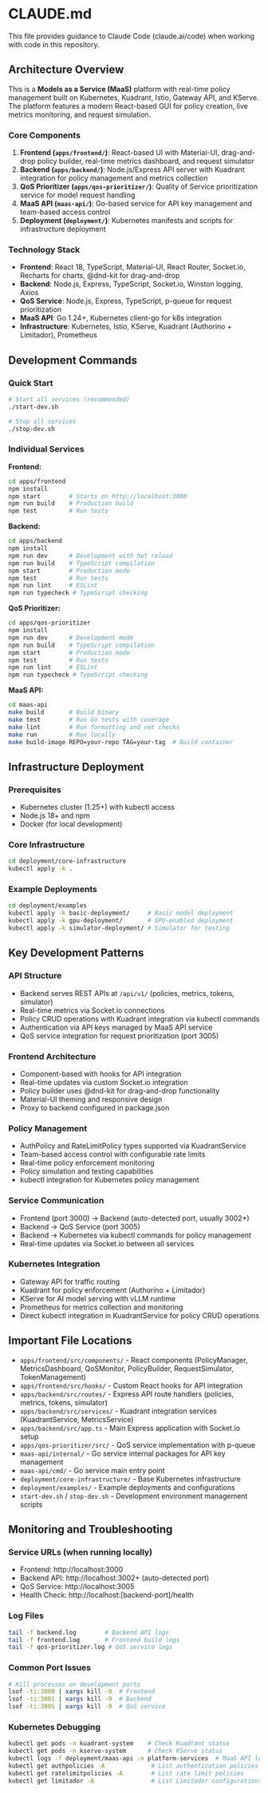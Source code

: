 # CLAUDE.md

This file provides guidance to Claude Code (claude.ai/code) when working with code in this repository.

## Architecture Overview

This is a **Models as a Service (MaaS)** platform with real-time policy management built on Kubernetes, Kuadrant, Istio, Gateway API, and KServe. The platform features a modern React-based GUI for policy creation, live metrics monitoring, and request simulation.

### Core Components

1. **Frontend (`apps/frontend/`)**: React-based UI with Material-UI, drag-and-drop policy builder, real-time metrics dashboard, and request simulator
2. **Backend (`apps/backend/`)**: Node.js/Express API server with Kuadrant integration for policy management and metrics collection  
3. **QoS Prioritizer (`apps/qos-prioritizer/`)**: Quality of Service prioritization service for model request handling
4. **MaaS API (`maas-api/`)**: Go-based service for API key management and team-based access control
5. **Deployment (`deployment/`)**: Kubernetes manifests and scripts for infrastructure deployment

### Technology Stack

- **Frontend**: React 18, TypeScript, Material-UI, React Router, Socket.io, Recharts for charts, @dnd-kit for drag-and-drop
- **Backend**: Node.js, Express, TypeScript, Socket.io, Winston logging, Axios
- **QoS Service**: Node.js, Express, TypeScript, p-queue for request prioritization
- **MaaS API**: Go 1.24+, Kubernetes client-go for k8s integration
- **Infrastructure**: Kubernetes, Istio, KServe, Kuadrant (Authorino + Limitador), Prometheus

## Development Commands

### Quick Start
```bash
# Start all services (recommended)
./start-dev.sh

# Stop all services  
./stop-dev.sh
```

### Individual Services

**Frontend:**
```bash
cd apps/frontend
npm install
npm start        # Starts on http://localhost:3000
npm run build    # Production build
npm test         # Run tests
```

**Backend:**
```bash
cd apps/backend
npm install
npm run dev      # Development with hot reload
npm run build    # TypeScript compilation
npm start        # Production mode
npm test         # Run tests
npm run lint     # ESLint
npm run typecheck # TypeScript checking
```

**QoS Prioritizer:**
```bash
cd apps/qos-prioritizer  
npm install
npm run dev      # Development mode
npm run build    # TypeScript compilation
npm start        # Production mode
npm test         # Run tests
npm run lint     # ESLint
npm run typecheck # TypeScript checking
```

**MaaS API:**
```bash
cd maas-api
make build       # Build binary
make test        # Run Go tests with coverage
make lint        # Run formatting and vet checks
make run         # Run locally
make build-image REPO=your-repo TAG=your-tag  # Build container
```

## Infrastructure Deployment

### Prerequisites
- Kubernetes cluster (1.25+) with kubectl access
- Node.js 18+ and npm
- Docker (for local development)

### Core Infrastructure
```bash
cd deployment/core-infrastructure
kubectl apply -k .
```

### Example Deployments
```bash
cd deployment/examples
kubectl apply -k basic-deployment/     # Basic model deployment
kubectl apply -k gpu-deployment/       # GPU-enabled deployment  
kubectl apply -k simulator-deployment/ # Simulator for testing
```

## Key Development Patterns

### API Structure
- Backend serves REST APIs at `/api/v1/` (policies, metrics, tokens, simulator)
- Real-time metrics via Socket.io connections
- Policy CRUD operations with Kuadrant integration via kubectl commands
- Authentication via API keys managed by MaaS API service
- QoS service integration for request prioritization (port 3005)

### Frontend Architecture
- Component-based with hooks for API integration
- Real-time updates via custom Socket.io integration
- Policy builder uses @dnd-kit for drag-and-drop functionality
- Material-UI theming and responsive design
- Proxy to backend configured in package.json

### Policy Management
- AuthPolicy and RateLimitPolicy types supported via KuadrantService
- Team-based access control with configurable rate limits
- Real-time policy enforcement monitoring
- Policy simulation and testing capabilities
- kubectl integration for Kubernetes policy management

### Service Communication
- Frontend (port 3000) → Backend (auto-detected port, usually 3002+)
- Backend → QoS Service (port 3005)
- Backend → Kubernetes via kubectl commands for policy management
- Real-time updates via Socket.io between all services

### Kubernetes Integration
- Gateway API for traffic routing
- Kuadrant for policy enforcement (Authorino + Limitador)  
- KServe for AI model serving with vLLM runtime
- Prometheus for metrics collection and monitoring
- Direct kubectl integration in KuadrantService for policy CRUD operations

## Important File Locations

- `apps/frontend/src/components/` - React components (PolicyManager, MetricsDashboard, QoSMonitor, PolicyBuilder, RequestSimulator, TokenManagement)
- `apps/frontend/src/hooks/` - Custom React hooks for API integration
- `apps/backend/src/routes/` - Express API route handlers (policies, metrics, tokens, simulator)
- `apps/backend/src/services/` - Kuadrant integration services (KuadrantService, MetricsService)
- `apps/backend/src/app.ts` - Main Express application with Socket.io setup
- `apps/qos-prioritizer/src/` - QoS service implementation with p-queue
- `maas-api/internal/` - Go service internal packages for API key management
- `maas-api/cmd/` - Go service main entry point
- `deployment/core-infrastructure/` - Base Kubernetes infrastructure
- `deployment/examples/` - Example deployments and configurations
- `start-dev.sh` / `stop-dev.sh` - Development environment management scripts

## Monitoring and Troubleshooting

### Service URLs (when running locally)
- Frontend: http://localhost:3000
- Backend API: http://localhost:3002+ (auto-detected port)
- QoS Service: http://localhost:3005
- Health Check: http://localhost:[backend-port]/health

### Log Files
```bash
tail -f backend.log        # Backend API logs
tail -f frontend.log       # Frontend build logs  
tail -f qos-prioritizer.log # QoS service logs
```

### Common Port Issues
```bash
# Kill processes on development ports
lsof -ti:3000 | xargs kill -9  # Frontend
lsof -ti:3001 | xargs kill -9  # Backend
lsof -ti:3005 | xargs kill -9  # QoS service
```

### Kubernetes Debugging
```bash
kubectl get pods -n kuadrant-system    # Check Kuadrant status
kubectl get pods -n kserve-system      # Check KServe status
kubectl logs -f deployment/maas-api -n platform-services  # MaaS API logs
kubectl get authpolicies -A             # List authentication policies
kubectl get ratelimitpolicies -A        # List rate limit policies
kubectl get limitador -A                # List Limitador configurations
```